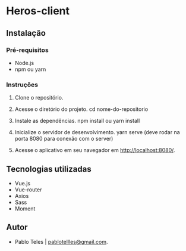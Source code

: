 # Heros-client

## Instalação

### Pré-requisitos

- Node.js
- npm ou yarn

### Instruções

1. Clone o repositório.

2. Acesse o diretório do projeto.
   cd nome-do-repositorio

3. Instale as dependências.
   npm install ou yarn install

4. Inicialize o servidor de desenvolvimento.
   yarn serve (deve rodar na porta 8080 para conexão com o server)

5. Acesse o aplicativo em seu navegador em [http://localhost:8080/](http://localhost:8080/).

## Tecnologias utilizadas

- Vue.js
- Vue-router
- Axios
- Sass
- Moment

## Autor

- Pablo Teles | pablotellles@gmail.com.
